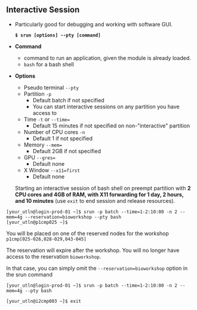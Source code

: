 ## Interactive Session

- Particularly good for debugging and working with software GUI. 

  **`$ srun [options] --pty [command]`**

- **Command** 

  - command to run an application, given the module is already loaded.
  - `bash` for a bash shell

- **Options**

  - Pseudo terminal `--pty`
  - Partition `-p` 
    - Default batch if not specified
    - You can start interactive sessions on any partition you have access to
  - Time `-t` or `--time=`
    - Default 15 minutes if not specified on non-"interactive" partition
  - Number of CPU cores `-n` 
    - Default 1 if not specified
  - Memory `--mem=`
    - Default 2GB if not specified
  - GPU `--gres=`
    - Default none
  - X Window `--x11=first`
    - Default none	

  Starting an interactive session of bash shell on preempt partition with **2 CPU cores and 4GB of RAM, with X11 forwarding for 1 day, 2 hours, and 10 minutes** (use `exit` to end session and release resources).

```
[your_utln@login-prod-01 ~]$ srun -p batch --time=1-2:10:00 -n 2 --mem=4g --reservation=bioworkshop --pty bash
[your_utln@p1cmp025 ~]$

```
You will be placed on one of the reserved nodes for the workshop `p1cmp[025-026,028-029,043-045]`

The reservation will expire after the workshop. You will no longer have access to the reservation `bioworkshop`. 

In that case, you can simply omit the `--reservation=bioworkshop` option in the srun command

```
[your_utln@login-prod-01 ~]$ srun -p batch --time=1-2:10:00 -n 2 --mem=4g --pty bash

[your_utln@i2cmp003 ~]$ exit

```

